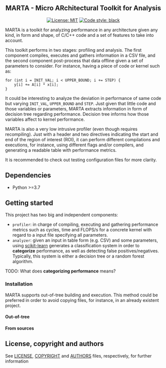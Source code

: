 <h2 align="center">MARTA - Micro ARchitectural Toolkit for Analysis</h2>

<p align="center">
<a href="https://github.com/psf/black/blob/master/LICENSE"><img alt="License: MIT" src="https://black.readthedocs.io/en/stable/_static/license.svg"></a>
<a href="https://github.com/psf/black"><img alt="Code style: black" src="https://img.shields.io/badge/code%20style-black-000000.svg"></a>
</p>

MARTA is a toolkit for analyzing performance in any architecture given any kind,
in form and shape, of C/C++ code and a set of features to take into account.

This toolkit performs in two stages: profiling and analysis. The first component
compiles, executes and gathers information in a CSV file, and the second
component post-process that data offline given a set of parameters to consider.
For instance, having a piece of code or kernel such as:

```
for (int i = INIT_VAL; i < UPPER_BOUND; i += STEP) {
    y[i] += A[i] * x[i];
}
```

It could be interesting to analyze the deviation in performance of same code
but varying `INIT_VAL`, `UPPER_BOUND` and `STEP`. Just given that little code
and those variables or parameters, MARTA extracts information in form of decision tree
regarding performance. Decision tree informs how those variables affect to
kernel performance.

MARTA is also a very low intrusive profiler (even though requires recompiling).
Just with a header and two directives indicating the start and end of the
region of interest (ROI), it can perform different compilations and executions,
for instance, using different flags and/or compilers, and generating a readable
table with performance metrics.

It is recommended to check out testing configuration files for more clarity.

## Dependencies

- Python >=3.7

## Getting started

This project has two big and independent components:

- `profiler`: in charge of compiling, executing and gathering performance
  metrics such as cycles, time and FLOPS/s for a concrete kernel with regard to
  a input file specifying all parameters.
- `analyzer`: given an input in table form (e.g. CSV) and some parameters,
  using [scikit-learn](https://scikit-learn.org/stable/index.html)
  generates a classification system in order to **categorize** performance,
  as well as detecting false positives/negatives. Typically, this system is
  either a decision tree or a random forest algorithm.

TODO: What does **categorizing performance** means?

### Installation

MARTA supports out-of-tree building and execution. This method could be
preferred in order to avoid copying files, for instance, in an already
existent project.

#### Out-of-tree

#### From sources

## License, copyright and authors

See [LICENSE](LICENSE), [COPYRIGHT](COPYRIGHT) and [AUTHORS](AUTHORS) files, respectively, for further information
